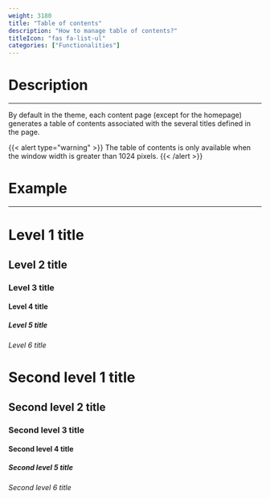 ```yaml
---
weight: 3180
title: "Table of contents"
description: "How to manage table of contents?"
titleIcon: "fas fa-list-ul"
categories: ["Functionalities"]
---
```


# Description
---

By default in the theme, each content page (except for the homepage) generates a table of contents associated with the several titles defined in the page.

{{< alert type="warning" >}}
The table of contents is only available when the window width is greater than 1024 pixels.
{{< /alert >}}

# Example
---

# Level 1 title
## Level 2 title
### Level 3 title
#### Level 4 title
##### Level 5 title
###### Level 6 title

# Second level 1 title
## Second level 2 title
### Second level 3 title
#### Second level 4 title
##### Second level 5 title
###### Second level 6 title
